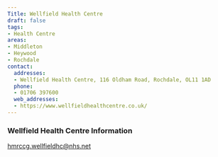 ```yaml
---
Title: Wellfield Health Centre
draft: false
tags:
- Health Centre
areas:
- Middleton
- Heywood
- Rochdale
contact:
  addresses:
  - Wellfield Health Centre, 116 Oldham Road, Rochdale, OL11 1AD 
  phone:
  - 01706 397600
  web_addresses:
  - https://www.wellfieldhealthcentre.co.uk/
---
```


### Wellfield Health Centre Information  


hmrccg.wellfieldhc@nhs.net
